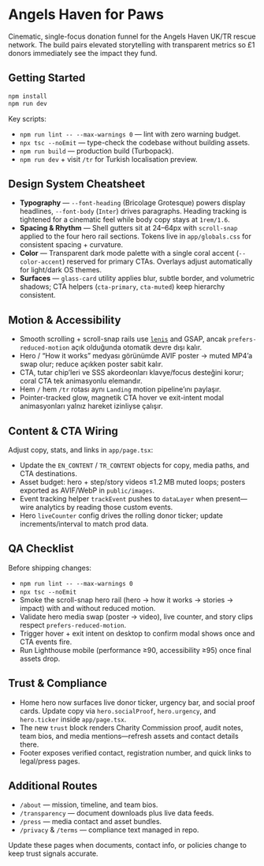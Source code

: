 # Angels Haven for Paws

Cinematic, single-focus donation funnel for the Angels Haven UK/TR rescue network. The build pairs elevated storytelling with transparent metrics so £1 donors immediately see the impact they fund.

## Getting Started

```bash
npm install
npm run dev
```

Key scripts:
- `npm run lint -- --max-warnings 0` — lint with zero warning budget.
- `npx tsc --noEmit` — type-check the codebase without building assets.
- `npm run build` — production build (Turbopack).
- `npm run dev` + visit `/tr` for Turkish localisation preview.

## Design System Cheatsheet

- **Typography** — `--font-heading` (Bricolage Grotesque) powers display headlines, `--font-body` (`Inter`) drives paragraphs. Heading tracking is tightened for a cinematic feel while body copy stays at `1rem/1.6`.
- **Spacing & Rhythm** — Shell gutters sit at 24–64px with `scroll-snap` applied to the four hero rail sections. Tokens live in `app/globals.css` for consistent spacing + curvature.
- **Color** — Transparent dark mode palette with a single coral accent (`--color-accent`) reserved for primary CTAs. Overlays adjust automatically for light/dark OS themes.
- **Surfaces** — `glass-card` utility applies blur, subtle border, and volumetric shadows; CTA helpers (`cta-primary`, `cta-muted`) keep hierarchy consistent.

## Motion & Accessibility

- Smooth scrolling + scroll-snap rails use [`lenis`](https://www.npmjs.com/package/lenis) and GSAP, ancak `prefers-reduced-motion` açık olduğunda otomatik devre dışı kalır.
- Hero / “How it works” medyası görünümde AVIF poster → muted MP4’a swap olur; reduce açıkken poster sabit kalır.
- CTA, tutar chip’leri ve SSS akordeonları klavye/focus desteğini korur; coral CTA tek animasyonlu elemandır.
- Hem `/` hem `/tr` rotası aynı `Landing` motion pipeline’ını paylaşır.
- Pointer-tracked glow, magnetik CTA hover ve exit-intent modal animasyonları yalnız hareket izinliyse çalışır.

## Content & CTA Wiring

Adjust copy, stats, and links in `app/page.tsx`:
- Update the `EN_CONTENT` / `TR_CONTENT` objects for copy, media paths, and CTA destinations.
- Asset budget: hero + step/story videos ≤1.2 MB muted loops; posters exported as AVIF/WebP in `public/images`.
- Event tracking helper `trackEvent` pushes to `dataLayer` when present—wire analytics by reading those custom events.
- Hero `liveCounter` config drives the rolling donor ticker; update increments/interval to match prod data.

## QA Checklist

Before shipping changes:
- `npm run lint -- --max-warnings 0`
- `npx tsc --noEmit`
- Smoke the scroll-snap hero rail (hero → how it works → stories → impact) with and without reduced motion.
- Validate hero media swap (poster → video), live counter, and story clips respect `prefers-reduced-motion`.
- Trigger hover + exit intent on desktop to confirm modal shows once and CTA events fire.
- Run Lighthouse mobile (performance ≥90, accessibility ≥95) once final assets drop.

## Trust & Compliance

- Home hero now surfaces live donor ticker, urgency bar, and social proof cards. Update copy via `hero.socialProof`, `hero.urgency`, and `hero.ticker` inside `app/page.tsx`.
- The new `trust` block renders Charity Commission proof, audit notes, team bios, and media mentions—refresh assets and contact details there.
- Footer exposes verified contact, registration number, and quick links to legal/press pages.

## Additional Routes

- `/about` — mission, timeline, and team bios.
- `/transparency` — document downloads plus live data feeds.
- `/press` — media contact and asset bundles.
- `/privacy` & `/terms` — compliance text managed in repo.

Update these pages when documents, contact info, or policies change to keep trust signals accurate.
